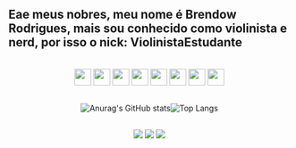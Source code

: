 ## Eae meus nobres, meu nome é Brendow Rodrigues, mais sou conhecido como violinista e nerd, por isso o nick: ViolinistaEstudante



<div align="center"><br>
  <img height="30" widht="40" src="https://cdn.jsdelivr.net/gh/devicons/devicon@latest/icons/arduino/arduino-original.svg" />
  <img height="30" widht="40" src="https://cdn.jsdelivr.net/gh/devicons/devicon@latest/icons/css3/css3-original.svg" />
  <img height="30" widht="40" src="https://cdn.jsdelivr.net/gh/devicons/devicon@latest/icons/c/c-original.svg" />
  <img height="30" widht="40" src="https://cdn.jsdelivr.net/gh/devicons/devicon@latest/icons/figma/figma-original.svg" />
  <img height="30" widht="40" src="https://cdn.jsdelivr.net/gh/devicons/devicon@latest/icons/github/github-original.svg" />
  <img height="30" widht="40" src="https://cdn.jsdelivr.net/gh/devicons/devicon@latest/icons/javascript/javascript-original.svg" />
  <img height="30" widht="40" src="https://cdn.jsdelivr.net/gh/devicons/devicon@latest/icons/html5/html5-original.svg" />
  <img height="30" widht="40" src="https://cdn.jsdelivr.net/gh/devicons/devicon@latest/icons/vscode/vscode-original.svg" />
</div>
<div align="center">
  
  ##

![Anurag's GitHub stats](https://github-readme-stats.vercel.app/api?username=ViolinistaEstudante&show_icons=true&theme=radical)![Top Langs](https://github-readme-stats.vercel.app/api/top-langs/?username=ViolinistaEstudante&layout=compact&theme=radical)

  ##
 
<div align="center"> 
 <a href="https://discord.gg/BrendowViolinOFC#2349" target="_blank"><img src="https://img.shields.io/badge/Discord-7289DA?style=for-the-badge&logo=discord&logoColor=white" target="_blank"></a> 
  <a href = "brendow.ribeiro@escola.pr.gov.br"><img src="https://img.shields.io/badge/-Gmail-%23333?style=for-the-badge&logo=gmail&logoColor=white" target="_blank"></a>
  <a href="https://www.linkedin.com/in/brendow-eduardo-rodrigues-ribeiro-360b172a6/" target="_blank"><img src="https://img.shields.io/badge/-LinkedIn-%230077B5?style=for-the-badge&logo=linkedin&logoColor=white" target="_blank"></a> 
  
</div>
